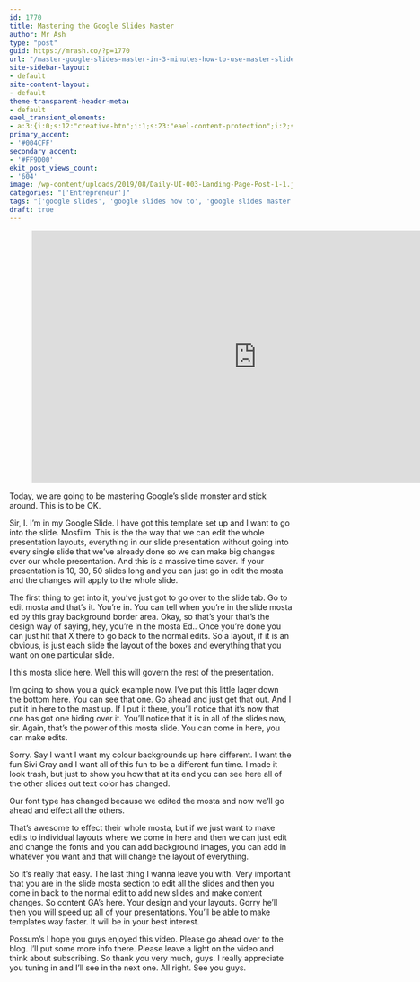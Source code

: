 ```yaml
---
id: 1770
title: Mastering the Google Slides Master
author: Mr Ash
type: "post"
guid: https://mrash.co/?p=1770
url: "/master-google-slides-master-in-3-minutes-how-to-use-master-slides-in-google-slides-gsuite/"
site-sidebar-layout:
- default
site-content-layout:
- default
theme-transparent-header-meta:
- default
eael_transient_elements:
- a:3:{i:0;s:12:"creative-btn";i:1;s:23:"eael-content-protection";i:2;s:21:"eael-reading-progress";}
primary_accent:
- '#004CFF'
secondary_accent:
- '#FF9D00'
ekit_post_views_count:
- '604'
image: /wp-content/uploads/2019/08/Daily-UI-003-Landing-Page-Post-1-1.jpeg
categories: "['Entrepreneur']"
tags: "['google slides', 'google slides how to', 'google slides master editor', 'how to', 'how to use google slides', 'how to use google slides master', 'how to use google slides master edit', 'master google slides', 'master google slides master']"
draft: true
---
```


<figure class="wp-block-embed-youtube wp-block-embed is-type-video is-provider-youtube wp-embed-aspect-16-9 wp-has-aspect-ratio"><div class="wp-block-embed__wrapper"><iframe allow="accelerometer; autoplay; clipboard-write; encrypted-media; gyroscope; picture-in-picture" allowfullscreen="" frameborder="0" height="450" loading="lazy" src="https://www.youtube.com/embed/p387Dnl55MA?feature=oembed" title="Master Google Slides Master in 3 MINUTES • How To Use Master Slides In Google Slides #gsuite" width="800"></iframe></div></figure>Today, we are going to be mastering Google’s slide monster and stick around. This is to be OK.

Sir, I. I’m in my Google Slide. I have got this template set up and I want to go into the slide. Mosfilm. This is the the way that we can edit the whole presentation layouts, everything in our slide presentation without going into every single slide that we’ve already done so we can make big changes over our whole presentation. And this is a massive time saver. If your presentation is 10, 30, 50 slides long and you can just go in edit the mosta and the changes will apply to the whole slide.

The first thing to get into it, you’ve just got to go over to the slide tab. Go to edit mosta and that’s it. You’re in. You can tell when you’re in the slide mosta ed by this gray background border area. Okay, so that’s your that’s the design way of saying, hey, you’re in the mosta Ed.. Once you’re done you can just hit that X there to go back to the normal edits. So a layout, if it is an obvious, is just each slide the layout of the boxes and everything that you want on one particular slide.

I this mosta slide here. Well this will govern the rest of the presentation.

I’m going to show you a quick example now. I’ve put this little lager down the bottom here. You can see that one. Go ahead and just get that out. And I put it in here to the mast up. If I put it there, you’ll notice that it’s now that one has got one hiding over it. You’ll notice that it is in all of the slides now, sir. Again, that’s the power of this mosta slide. You can come in here, you can make edits.

Sorry. Say I want I want my colour backgrounds up here different. I want the fun Sivi Gray and I want all of this fun to be a different fun time. I made it look trash, but just to show you how that at its end you can see here all of the other slides out text color has changed.

Our font type has changed because we edited the mosta and now we’ll go ahead and effect all the others.

That’s awesome to effect their whole mosta, but if we just want to make edits to individual layouts where we come in here and then we can just edit and change the fonts and you can add background images, you can add in whatever you want and that will change the layout of everything.

So it’s really that easy. The last thing I wanna leave you with. Very important that you are in the slide mosta section to edit all the slides and then you come in back to the normal edit to add new slides and make content changes. So content GA’s here. Your design and your layouts. Gorry he’ll then you will speed up all of your presentations. You’ll be able to make templates way faster. It will be in your best interest.

Possum’s I hope you guys enjoyed this video. Please go ahead over to the blog. I’ll put some more info there. Please leave a light on the video and think about subscribing. So thank you very much, guys. I really appreciate you tuning in and I’ll see in the next one. All right. See you guys.